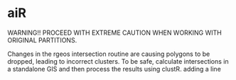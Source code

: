 # aiR
WARNING!!  PROCEED WITH EXTREME CAUTION WHEN WORKING WITH ORIGINAL PARTITIONS.  

Changes in the rgeos intersection routine are causing polygons to be dropped, leading to incorrect clusters.  To be safe, calculate intersections in a standalone GIS and then process the results using clustR.
adding a line
